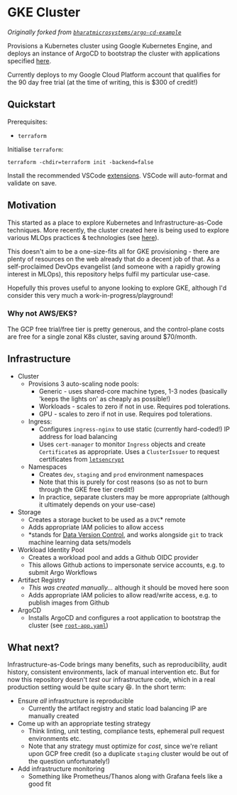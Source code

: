 # GKE Cluster

_Originally forked from [`bharatmicrosystems/argo-cd-example`](https://github.com/bharatmicrosystems/argo-cd-example)_

Provisions a Kubernetes cluster using Google Kubernetes Engine, and deploys an instance of ArgoCD to bootstrap the cluster with applications specified [here](https://github.com/paulsilcock/app-of-apps).

Currently deploys to my Google Cloud Platform account that qualifies for the 90 day free trial (at the time of writing, this is $300 of credit!)

## Quickstart
Prerequisites:
* `terraform`
  
Initialise `terraform`:
```
terraform -chdir=terraform init -backend=false
```
Install the recommended VSCode [extensions](.vscode/extensions.json). VSCode will auto-format and validate on save.

## Motivation

This started as a place to explore Kubernetes and Infrastructure-as-Code techniques. More recently, the cluster created here is being used to explore various MLOps practices & technologies (see [here](https://github.com/paulsilcock/mlops)).

This doesn't aim to be a one-size-fits all for GKE provisioning - there are plenty of resources on the web already that do a decent job of that. As a self-proclaimed DevOps evangelist (and someone with a rapidly growing interest in MLOps), this repository helps fulfil my particular use-case.

Hopefully this proves useful to anyone looking to explore GKE, although I'd consider this very much a work-in-progress/playground!

### Why not AWS/EKS?
The GCP free trial/free tier is pretty generous, and the control-plane costs are free for a single zonal K8s cluster, saving around $70/month.

## Infrastructure

* Cluster
  * Provisions 3 auto-scaling node pools:
    * Generic - uses shared-core machine types, 1-3 nodes (basically 'keeps the lights on' as cheaply as possible!)
    * Workloads - scales to zero if not in use. Requires pod tolerations.
    * GPU - scales to zero if not in use. Requires pod tolerations.
  * Ingress:
    * Configures `ingress-nginx` to use static (currently hard-coded!) IP address for load balancing
    * Uses `cert-manager` to monitor `Ingress` objects and create `Certificate`s as appropriate. Uses a `ClusterIssuer` to request certificates from [`letsencrypt`](https://letsencrypt.org/)
  * Namespaces
    * Creates `dev`, `staging` and `prod` environment namespaces
    * Note that this is purely for cost reasons (so as not to burn through the GKE free tier credit!)
    * In practice, separate clusters may be more appropriate (although it ultimately depends on your use-case)
* Storage
  * Creates a storage bucket to be used as a `DVC`* remote
  * Adds appropriate IAM policies to allow access
  * *stands for [Data Version Control](https://dvc.org/), and works alongside `git` to track machine learning data sets/models
* Workload Identity Pool
  * Creates a workload pool and adds a Github OIDC provider
  * This allows Github actions to impersonate service accounts, e.g. to submit Argo Workflows
* Artifact Registry
  * _This was created manually..._ although it should be moved here soon
  * Adds appropriate IAM policies to allow read/write access, e.g. to publish images from Github
* ArgoCD
  * Installs ArgoCD and configures a root application to bootstrap the cluster (see [`root-app.yaml`](manifests/root-app.yaml))

## What next?

Infrastructure-as-Code brings many benefits, such as reproducibility, audit history, consistent environments,  lack of manual intervention etc. But for now this repository doesn't _test_ our infrastructure code, which in a real production setting would be quite scary 😆. In the short term:
* Ensure _all_ infrastructure is reproducible
  * Currently the artifact registry and static load balancing IP are manually created
* Come up with an appropriate testing strategy
  * Think linting, unit testing, compliance tests, ephemeral pull request environments etc.
  * Note that any strategy must optimize for _cost_, since we're reliant upon GCP free credit (so a duplicate `staging` cluster would be out of the question unfortunately!)
* Add infrastructure monitoring
  * Something like Prometheus/Thanos along with Grafana feels like a good fit
